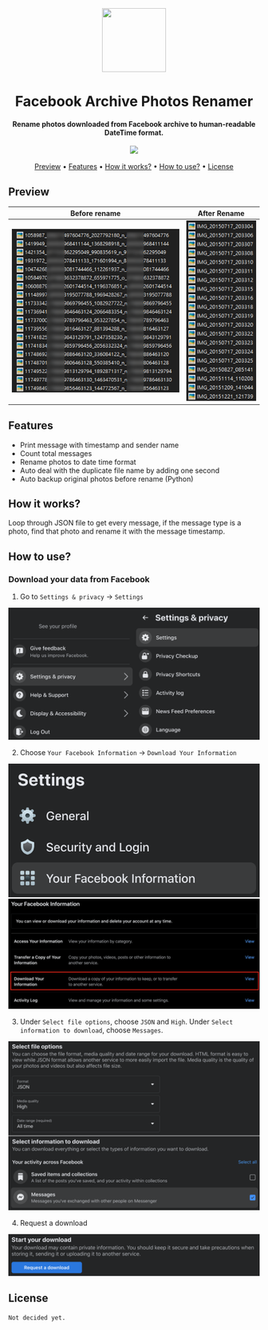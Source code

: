<div align="center">
  
<img src="https://fakeimg.pl/128x128/" width="128" height="128">

<h1>Facebook Archive Photos Renamer</h1>
<h4>
Rename photos downloaded from Facebook archive to human-readable DateTime format.</h4>

![](https://img.shields.io/badge/Python-3-4b8bb8.svg?style=flat-square)

<p align="center">
  <a href="#Preview">Preview</a> •
  <a href="#features">Features</a> •
  <a href="#how-it-works">How it works?</a> •
  <a href="#how-to-use">How to use?</a> •
  <a href="#license">License</a>
</p>
</div>

## Preview
| Before rename | After Rename |
|---|---|
| ![Before](https://raw.githubusercontent.com/MrNegativeTW/FacebookArchivePhotosRenamer/main/screenshots/before_rename.png) | ![After](https://raw.githubusercontent.com/MrNegativeTW/FacebookArchivePhotosRenamer/main/screenshots/after_rename.png) 

## Features

- Print message with timestamp and sender name
- Count total messages
- Rename photos to date time format
- Auto deal with the duplicate file name by adding one second
- Auto backup original photos before rename (Python)

## How it works?

Loop through JSON file to get every message, if the message type is a photo, find that photo and rename it with the message timestamp.


## How to use?

### Download your data from Facebook

1. Go to `Settings & privacy` -> `Settings`

![](screenshots/how_0.png)

2. Choose `Your Facebook Information` -> `Download Your Information`

![](screenshots/how_1.png)
![](screenshots/how_2.png)

3. Under `Select file options`, choose `JSON` and `High`.
Under `Select information to download`, choose `Messages`.

![](screenshots/how_3.png)

4. Request a download

![](screenshots/how_4.png)


## License
```
Not decided yet.
```